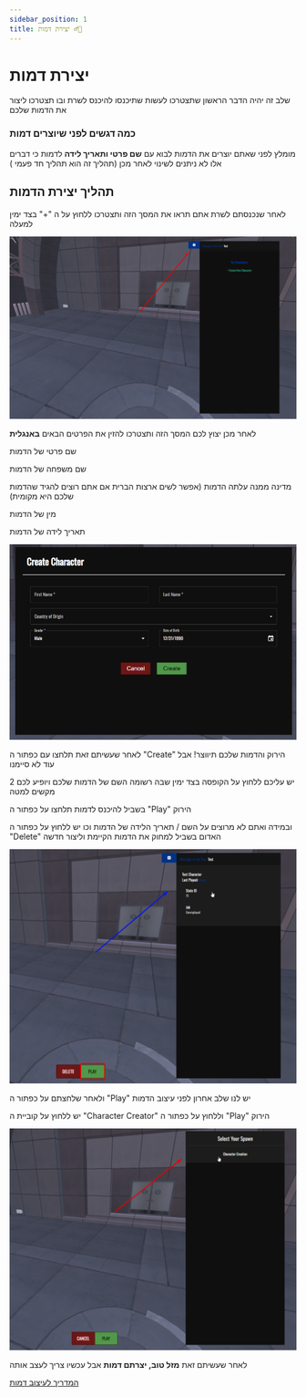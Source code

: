 ```yaml
---
sidebar_position: 1
title: יצירת דמות 🙍‍♂️
---
```

# יצירת דמות
שלב זה יהיה הדבר הראשון שתצטרכו לעשות שתיכנסו להיכנס לשרת ובו תצטרכו ליצור את הדמות שלכם


### כמה דגשים לפני שיוצרים דמות

מומלץ לפני שאתם יוצרים את הדמות לבוא עם **שם פרטי ותאריך לידה** לדמות כי דברים אלו לא ניתנים לשינוי לאחר מכן (תהליך זה הוא תהליך חד פעמי )

## תהליך יצירת הדמות

לאחר שנכנסתם לשרת אתם תראו את המסך הזה ותצטרכו ללחוץ על ה "+" בצד ימין למעלה

![כפתור הורדת האפליקצייה](../img/charctercreator/char01.png)


לאחר מכן יצוץ לכם המסך הזה ותצטרכו להזין את הפרטים הבאים **באנגלית**

שם פרטי של הדמות

שם משפחה של הדמות

מדינה ממנה עלתה הדמות (אפשר לשים ארצות הברית אם אתם רוצים להגיד שהדמות שלכם היא מקומית)

מין של הדמות

תאריך לידה של הדמות

![כפתור הורדת האפליקצייה](../img/charctercreator/char02.png)

לאחר שעשיתם זאת תלחצו עם כפתור ה "Create" הירוק והדמות שלכם תיווצר! אבל עוד לא סיימנו

יש עליכם ללחוץ על הקופסה בצד ימין שבה רשומה השם של הדמות שלכם ויופיע לכם 2 מקשים למטה

בשביל להיכנס לדמות תלחצו על כפתור ה "Play" הירוק

ובמידה ואתם לא מרוצים על השם / תאריך הלידה של הדמות וכו יש ללחוץ על כפתור ה "Delete" האדום בשביל למחוק את הדמות הקיימת וליצור חדשה

![כפתור הורדת האפליקצייה](../img/charctercreator/char03.png)

ולאחר שלחצתם על כפתור ה "Play" יש לנו שלב אחרון לפני עיצוב הדמות

יש ללחוץ על קוביית ה "Character Creator" וללחוץ על כפתור ה "Play" הירוק 

![כפתור הורדת האפליקצייה](../img/charctercreator/char04.png)


לאחר שעשיתם זאת **מזל טוב, יצרתם דמות** אבל עכשיו צריך לעצב אותה

[המדריך לעיצוב דמות](https://wiki.tegriai.com/servers/fivem/tutorials/character_customization)